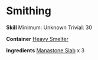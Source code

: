 <!-- TITLE: Manastone Hilt -->
<!-- SUBTITLE:  -->
# Smithing
**Skill**
Minimum: Unknown
Trivial: 30

**Container**
[Heavy Smelter](heavy-smelter)

**Ingredients**
[Manastone Slab](manastone-slab) x 3